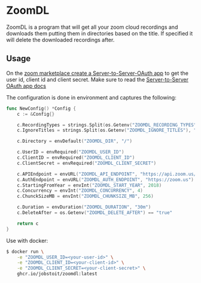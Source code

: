 # ZoomDL

ZoomDL is a program that will get all your zoom cloud recordings and downloads them putting them in directories based on the title.
If specified it will delete the downloaded recordings after.

## Usage

On the [zoom marketplace create a Server-to-Server-OAuth app](https://marketplace.zoom.us/develop/create) to get the user id, client id and client secret.
Make sure to read the [Server-to-Server OAuth app docs](https://marketplace.zoom.us/docs/guides/build/server-to-server-oauth-app/)

The configuration is done in environment and captures the following:
```go
func NewConfig() *Config {
	c := &Config{}

	c.RecordingTypes = strings.Split(os.Getenv("ZOOMDL_RECORDING_TYPES"), ";")
	c.IgnoreTitles = strings.Split(os.Getenv("ZOOMDL_IGNORE_TITLES"), ";")

	c.Directory = envDefault("ZOOMDL_DIR", "/")

	c.UserID = envRequired("ZOOMDL_USER_ID")
	c.ClientID = envRequired("ZOOMDL_CLIENT_ID")
	c.ClientSecret = envRequired("ZOOMDL_CLIENT_SECRET")

	c.APIEndpoint = envURL("ZOOMDL_API_ENDPOINT", "https://api.zoom.us/v2")
	c.AuthEndpoint = envURL("ZOOMDL_AUTH_ENDPOINT", "https://zoom.us")
	c.StartingFromYear = envInt("ZOOMDL_START_YEAR", 2018)
	c.Concurrency = envInt("ZOOMDL_CONCURRENCY", 4)
	c.ChunckSizeMB = envInt("ZOOMDL_CHUNKSIZE_MB", 256)

	c.Duration = envDuration("ZOOMDL_DURATION", "30m")
	c.DeleteAfter = os.Getenv("ZOOMDL_DELETE_AFTER") == "true"

	return c
}
```

Use with docker:
```sh
$ docker run \
	-e "ZOOMDL_USER_ID=<your-user-id>" \
	-e "ZOOMDL_CLIENT_ID=<your-client-id>" \
	-e "ZOOMDL_CLIENT_SECRET=<your-client-secret>" \
	ghcr.io/jobstoit/zoomdl:latest
```
